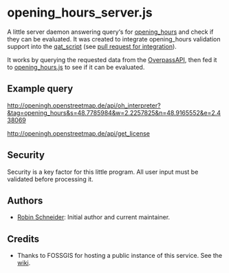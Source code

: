 # opening_hours_server.js

A little server daemon answering query‘s for [opening_hours][Key:opening_hours] and check if they can be evaluated. It was created to integrate opening_hours validation support into the [qat_script][] (see [pull request for integration](https://github.com/simone-f/qat_script/pull/5)).

It works by querying the requested data from the [OverpassAPI][], then fed it to [opening_hours.js][oh-lib] to see if it can be evaluated.

## Example query

http://openingh.openstreetmap.de/api/oh_interpreter?&tag=opening_hours&s=48.7785984&w=2.2257825&n=48.9165552&e=2.438069

http://openingh.openstreetmap.de/api/get_license

<!-- Security {{{ -->
## Security

Security is a key factor for this little program. All user input must be validated before processing it.

<!-- }}} -->

<!-- Authors {{{ -->
## Authors

* [Robin Schneider](https://github.com/ypid): Initial author and current maintainer.

<!-- }}} -->

<!-- Credits {{{ -->
## Credits ##

* Thanks to FOSSGIS for hosting a public instance of this service. See the [wiki][fossgis-project].

<!-- }}} -->

[Key:opening_hours]: http://wiki.openstreetmap.org/wiki/Key:opening_hours
[OverpassAPI]: http://overpass-api.de/
[oh-lib]: https://github.com/ypid/opening_hours.js
[qat_script]: https://github.com/simone-f/qat_script
[fossgis-project]: http://wiki.openstreetmap.org/wiki/FOSSGIS/Server/Projects/opening_hours.js
